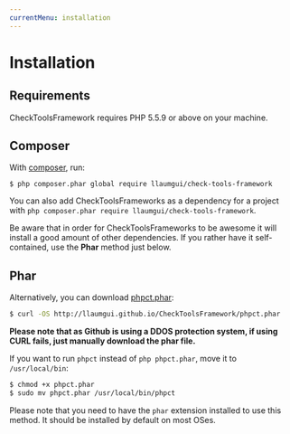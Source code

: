 ```yaml
---
currentMenu: installation
---
```


# Installation

## Requirements
CheckToolsFramework requires PHP 5.5.9 or above on your machine.

## Composer
With [composer](https://getcomposer.org/doc/00-intro.md#installation-linux-unix-osx), run:

```
$ php composer.phar global require llaumgui/check-tools-framework
```

You can also add CheckToolsFrameworks as a dependency for a project with `php composer.phar require llaumgui/check-tools-framework`.

Be aware that in order for CheckToolsFrameworks to be awesome it will install a good amount of other dependencies.
If you rather have it self-contained, use the **Phar** method just below.

## Phar
Alternatively, you can download [phpct.phar](http://llaumgui.github.io/CheckToolsFramework/phpct.phar):

```bash
$ curl -OS http://llaumgui.github.io/CheckToolsFramework/phpct.phar
```

**Please note that as Github is using a DDOS protection system, if using CURL fails, just manually download the phar file.**

If you want to run `phpct` instead of `php phpct.phar`, move it to `/usr/local/bin`:

```bash
$ chmod +x phpct.phar
$ sudo mv phpct.phar /usr/local/bin/phpct
```

Please note that you need to have the `phar` extension installed to use this method. It should be installed by default on most OSes.
